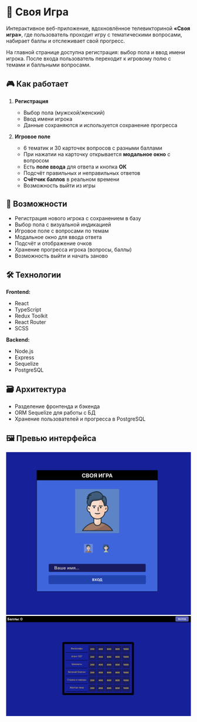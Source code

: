# 🧠 Своя Игра

Интерактивное веб-приложение, вдохновлённое телевикториной **«Своя игра»**, где пользователь проходит игру с тематическими вопросами, набирает баллы и отслеживает свой прогресс.

На главной странице доступна регистрация: выбор пола и ввод имени игрока. После входа пользователь переходит к игровому полю с темами и балльными вопросами.

## 🎮 Как работает

1. **Регистрация**
    - Выбор пола (мужской/женский)
    - Ввод имени игрока
    - Данные сохраняются и используется сохранение прогресса

2. **Игровое поле**
    - 6 тематик и 30 карточек вопросов с разными баллами
    - При нажатии на карточку открывается **модальное окно** с вопросом
    - Есть **поле ввода** для ответа и кнопка **ОК**
    - Подсчёт правильных и неправильных ответов
    - **Счётчик баллов** в реальном времени
    - Возможность выйти из игры

## 🚀 Возможности

- Регистрация нового игрока с сохранением в базу
- Выбор пола с визуальной индикацией
- Игровое поле с вопросами по темам
- Модальное окно для ввода ответа
- Подсчёт и отображение очков
- Хранение прогресса игрока (вопросы, баллы)
- Возможность выйти и начать заново

## 🛠️ Технологии

**Frontend:**
- React
- TypeScript
- Redux Toolkit
- React Router
- SCSS

**Backend:**
- Node.js
- Express
- Sequelize
- PostgreSQL

## 🗃️ Архитектура

- Разделение фронтенда и бэкенда
- ORM Sequelize для работы с БД
- Хранение пользователей и прогресса в PostgreSQL

## 🖼️ Превью интерфейса

![Превью авторизации](client/src/assets/preview/autorization.png)
![Превью игры](client/src/assets/preview/game.png)
